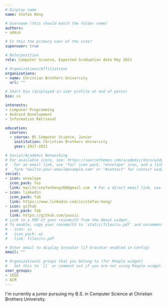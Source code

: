 ```yaml
---
# Display name
name: Stefan Heng

# Username (this should match the folder name)
authors:
- admin

# Is this the primary user of the site?
superuser: true

# Role/position
role: Computer Science, Expected Graduation date May 2021

# Organizations/Affiliations
organizations:
- name: Christian Brothers University
  url: ""

# Short bio (displayed in user profile at end of posts)
bio: ss

interests:
- Computer Programming
- Android Development
- Information Retrieval

education:
  courses:
  - course: BS Computer Science, Junior
    institution: Christian Brothers University
    year: 2017-2021

# Social/Academic Networking
# For available icons, see: https://sourcethemes.com/academic/docs/widgets/#icons
#   For an email link, use "fas" icon pack, "envelope" icon, and a link in the
#   form "mailto:your-email@example.com" or "#contact" for contact widget.
social:
- icon: envelope
  icon_pack: fas
  link: mailto:stefanheng360@gmail.com  # For a direct email link, use "mailto:test@example.org".
- icon: linkedin
  icon_pack: fab
  link: https://www.linkedin.com/in/stefan-heng/
- icon: github
  icon_pack: fab
  link: https://github.com/yasuii
# Link to a PDF of your resume/CV from the About widget.
# To enable, copy your resume/CV to `static/files/cv.pdf` and uncomment the lines below.  
# - icon: cv
#   icon_pack: ai
#   link: files/cv.pdf

# Enter email to display Gravatar (if Gravatar enabled in Config)
email: ""
  
# Organizational groups that you belong to (for People widget)
#   Set this to `[]` or comment out if you are not using People widget.  
user_groups:
- IEEE
- ACM
---
```


I'm currently a junior pursuing my B.S. in Computer Science at Christian Brothers University.
